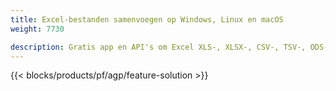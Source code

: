 ```yaml
---
title: Excel-bestanden samenvoegen op Windows, Linux en macOS 
weight: 7730

description: Gratis app en API's om Excel XLS-, XLSX-, CSV-, TSV-, ODS-, SXC- en FODS-bestanden te combineren
---
```

{{< blocks/products/pf/agp/feature-solution >}} 

